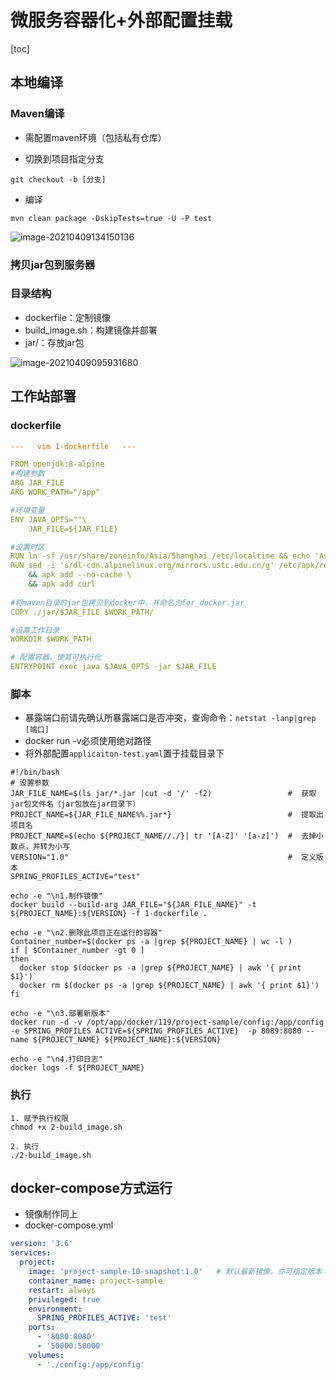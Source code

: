 # 微服务容器化+外部配置挂载

[toc]

## 本地编译 

### Maven编译

- 需配置maven环境（包括私有仓库）

- 切换到项目指定分支

```shell
git checkout -b [分支]
```

- 编译

```shell
mvn clean package -DskipTests=true -U -P test
```

![image-20210409134150136](https://lc-tc.oss-cn-shenzhen.aliyuncs.com/lc-images/20210409134150.png)



### 拷贝jar包到服务器

### 目录结构

- dockerfile：定制镜像
- build_image.sh：构建镜像并部署
- jar/：存放jar包

![image-20210409095931680](https://lc-tc.oss-cn-shenzhen.aliyuncs.com/lc-images/20210409095931.png)

## 工作站部署

### dockerfile

```yaml
---   vim 1-dockerfile   ---

FROM openjdk:8-alpine
#构建参数
ARG JAR_FILE
ARG WORK_PATH="/app"

#环境变量
ENV JAVA_OPTS=""\
    JAR_FILE=${JAR_FILE}

#设置时区
RUN ln -sf /usr/share/zoneinfo/Asia/Shanghai /etc/localtime && echo 'Asia/Shanghai' >/etc/timezone
RUN sed -i 's/dl-cdn.alpinelinux.org/mirrors.ustc.edu.cn/g' /etc/apk/repositories  \
    && apk add --no-cache \
    && apk add curl
    
#将maven目录的jar包拷贝到docker中，并命名为for_docker.jar
COPY ./jar/$JAR_FILE $WORK_PATH/

#设置工作目录
WORKDIR $WORK_PATH

# 配置容器，使其可执行化
ENTRYPOINT exec java $JAVA_OPTS -jar $JAR_FILE
```

### 脚本

- 暴露端口前请先确认所暴露端口是否冲突，查询命令：`netstat -lanp|grep [端口]`
- docker run -v必须使用绝对路径
- 将外部配置`applicaiton-test.yaml`置于挂载目录下

```shell
#!/bin/bash
# 设置参数
JAR_FILE_NAME=$(ls jar/*.jar |cut -d '/' -f2)                 #  获取jar包文件名（jar包放在jar目录下）
PROJECT_NAME=${JAR_FILE_NAME%%.jar*}                          #  提取出项目名
PROJECT_NAME=$(echo ${PROJECT_NAME//./}| tr '[A-Z]' '[a-z]')  #  去掉小数点，并转为小写
VERSION="1.0"                                                 #  定义版本
SPRING_PROFILES_ACTIVE="test"

echo -e "\n1.制作镜像"
docker build --build-arg JAR_FILE="${JAR_FILE_NAME}" -t ${PROJECT_NAME}:${VERSION} -f 1-dockerfile .

echo -e "\n2.删除此项目正在运行的容器"
Container_number=$(docker ps -a |grep ${PROJECT_NAME} | wc -l )
if [ $Container_number -gt 0 ]
then
  docker stop $(docker ps -a |grep ${PROJECT_NAME} | awk '{ print $1}')
  docker rm $(docker ps -a |grep ${PROJECT_NAME} | awk '{ print $1}')
fi

echo -e "\n3.部署新版本"
docker run -d -v /opt/app/docker/119/project-sample/config:/app/config -e SPRING_PROFILES_ACTIVE=${SPRING_PROFILES_ACTIVE}  -p 8089:8080 --name ${PROJECT_NAME} ${PROJECT_NAME}:${VERSION}

echo -e "\n4.打印日志"
docker logs -f ${PROJECT_NAME}
```

### 执行

```shell
1. 赋予执行权限
chmod +x 2-build_image.sh

2. 执行
./2-build_image.sh
```

## docker-compose方式运行

- 镜像制作同上
- docker-compose.yml

```yaml
version: '3.6'
services:
  project:
    image: 'project-sample-10-snapshot:1.0'   # 默认最新镜像，亦可指定版本
    container_name: project-sample
    restart: always
    privileged: true
    environment:
      SPRING_PROFILES_ACTIVE: 'test'
    ports:
      - '8080:8080'
      - '50000:50000'   
    volumes:
      - './config:/app/config'
```
